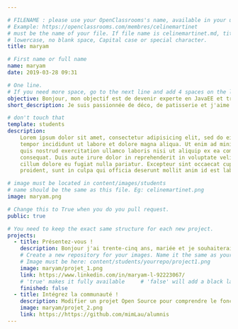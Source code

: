 ```yaml
---

# FILENAME : please use your OpenClassrooms's name, available in your url.
# Example: https://openclassrooms.com/membres/celinemartinet
# must be the name of your file. If file name is celinemartinet.md, title is celinemartinet.
# lowercase, no blank space, Capital case or special character.
title: maryam

# First name or full name
name: maryam
date: 2019-03-28 09:31

# One line.
# If you need more space, go to the next line and add 4 spaces on the left, as in 'description'.
objective: Bonjour, mon objectif est de devenir experte en JavaEE et travailler en Freelance.
short_description: Je suis passionnée de déco, de patisserie et j'aime la lecture, les sortie en famille etc.

# don't touch that
template: students
description:
    Lorem ipsum dolor sit amet, consectetur adipisicing elit, sed do eiusmod
    tempor incididunt ut labore et dolore magna aliqua. Ut enim ad minim veniam,
    quis nostrud exercitation ullamco laboris nisi ut aliquip ex ea commodo
    consequat. Duis aute irure dolor in reprehenderit in voluptate velit esse
    cillum dolore eu fugiat nulla pariatur. Excepteur sint occaecat cupidatat non
    proident, sunt in culpa qui officia deserunt mollit anim id est laborum.

# image must be located in content/images/students
# name should be the same as this file. Eg: celinemartinet.png
image: maryam.png

# Change this to True when you do you pull request.
public: true

# You need to keep the exact same structure for each new project.
projects:
  - title: Présentez-vous !
    description: Bonjour j'ai trente-cinq ans, mariée et je souhaiterais progresser en Java. Voci un lien vers mon LinkedIn.
    # Create a new repository for your images. Name it the same as your nickname and profile picture.
    # Image must be here: content/students/yourrepo/project1.png
    image: maryam/projet_1.png
    link: https://www.linkedin.com/in/maryam-l-92223067/
    # 'true' makes it fully available     # 'false' will add a black layer on the picture. IT WILL BE PUBLIC!
    finished: false
  - title: Intégrez la communauté !
    description: Modifier un projet Open Source pour comprendre le fonctionnement de Git, de Github et des pull requests. 
    image: maryam/projet_2.png
    link: https://https://github.com/mimLau/alumnis
---
```

